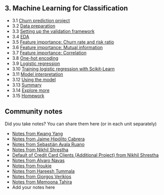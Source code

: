 ﻿## 3. Machine Learning for Classification

- 3.1 [Churn prediction project](01-churn-project.md)
- 3.2 [Data preparation](02-data-preparation.md)
- 3.3 [Setting up the validation framework](03-validation.md)
- 3.4 [EDA](04-eda.md)
- 3.5 [Feature importance: Churn rate and risk ratio](05-risk.md)
- 3.6 [Feature importance: Mutual information](06-mutual-info.md)
- 3.7 [Feature importance: Correlation](07-correlation.md)
- 3.8 [One-hot encoding](08-ohe.md)
- 3.9 [Logistic regression](09-logistic-regression.md)
- 3.10 [Training logistic regression with Scikit-Learn](10-training-log-reg.md)
- 3.11 [Model interpretation](11-log-reg-interpretation.md)
- 3.12 [Using the model](12-using-log-reg.md)
- 3.13 [Summary](13-summary.md)
- 3.14 [Explore more](14-explore-more.md)
- 3.15 [Homework](homework.md)



## Community notes

Did you take notes? You can share them here (or in each unit separately)
* [Notes from Kwang Yang](https://www.kaggle.com/kwangyangchia/notebook-for-lesson-3-mle)
* [Notes from Jaime Hipólito Cabrera](https://github.com/jaimeh94/ml-zoomcamp/blob/main/03-classification/classnotes_session03-classification.ipynb)
* [Notes from Sebastián Ayala Ruano](https://github.com/sayalaruano/100DaysOfMLCode/blob/main/Classification/Notes/NotesDay11.md)
* [Notes from Nikhil Shrestha](https://www.kaggle.com/snikhil17/chapter-3-ml-for-classification-mlzoomcamp)
* [Default of Credit Card Clients (Additional Project) from Nikhil Shrestha](https://www.kaggle.com/snikhil17/default-of-credit-card-clients-logistic-regression)
* [Notes from Alvaro Navas](https://github.com/ziritrion/ml-zoomcamp/blob/main/notes/03_classification.md)
* [Notes from froukje](https://github.com/froukje/ml-zoomcamp/blob/main/week3/Lecture_3_churn_prediction.ipynb)
* [Notes from Hareesh Tummala](https://github.com/tummala-hareesh/ml_zoomcamp_ht/blob/main/notes/week-3-notes.md)
* [Notes from Giorgos Verikios](https://github.com/g-verikios/ml_zoomcamp/blob/d412072625964385023d7100cad342ef2742659d/Classification-Churn.ipynb)
* [Notes from Memoona Tahira](https://github.com/MemoonaTahira/MLZoomcamp2022/tree/main/Notes/Week_3-logistic_regression_classification)
* Add your notes here
